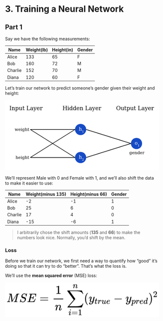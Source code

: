 # 3. Training a Neural Network

## Part 1
Say we have the following measurements:

| Name    | 	Weight(lb) | 	Height(in) | 	Gender |
|---------|-------------|-------------|---------|
| Alice   | 	133        | 	65	        | F       |
| Bob     | 	160        | 	72         | 	M      |
| Charlie | 	152        | 	70	        | M       |
| Diana   | 	120        | 	60         | 	F      |

Let’s train our network to predict someone’s gender given their weight and height:

![img_5.png](img_5.png)

We’ll represent Male with 0 and Female with 1, and we’ll also shift the data to make it easier to use:

| Name	    | Weight(minus 135)	 | Height(minus 66)	 | Gender |
|----------|--------------------|-------------------|--------|
| Alice	   | -2	                | -1	               | 1      |
| Bob	     | 25	                | 6	                | 0      |
| Charlie	 | 17	                | 4	                | 0      |
| Diana	   | -15	               | -6	               | 1      |

>I arbitrarily chose the shift amounts (**135** and **66**) to make the numbers look nice. Normally, you’d shift by the mean.

### Loss
Before we train our network, we first need a way to quantify how “good” it’s doing so that it can try to do “better”. That’s what the loss is.

We’ll use the **mean squared error** (MSE) loss:

![loss_f1.png](loss_f1.png)
